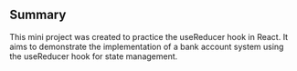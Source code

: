 ## Summary

This mini project was created to practice the useReducer hook in React. It aims to demonstrate the implementation of a bank account system using the useReducer hook for state management.
